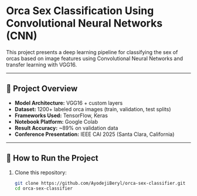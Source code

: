 # Orca Sex Classification Using Convolutional Neural Networks (CNN)

This project presents a deep learning pipeline for classifying the sex of orcas based on image features using Convolutional Neural Networks and transfer learning with VGG16.

---

## 📌 Project Overview

- **Model Architecture:** VGG16 + custom layers
- **Dataset:** 1200+ labeled orca images (train, validation, test splits)
- **Frameworks Used:** TensorFlow, Keras
- **Notebook Platform:** Google Colab
- **Result Accuracy:** ~89% on validation data
- **Conference Presentation:** IEEE CAI 2025 (Santa Clara, California)

---

## 🧠 How to Run the Project

1. Clone this repository:
   ```bash
   git clone https://github.com/AyodejiBeryl/orca-sex-classifier.git
   cd orca-sex-classifier
